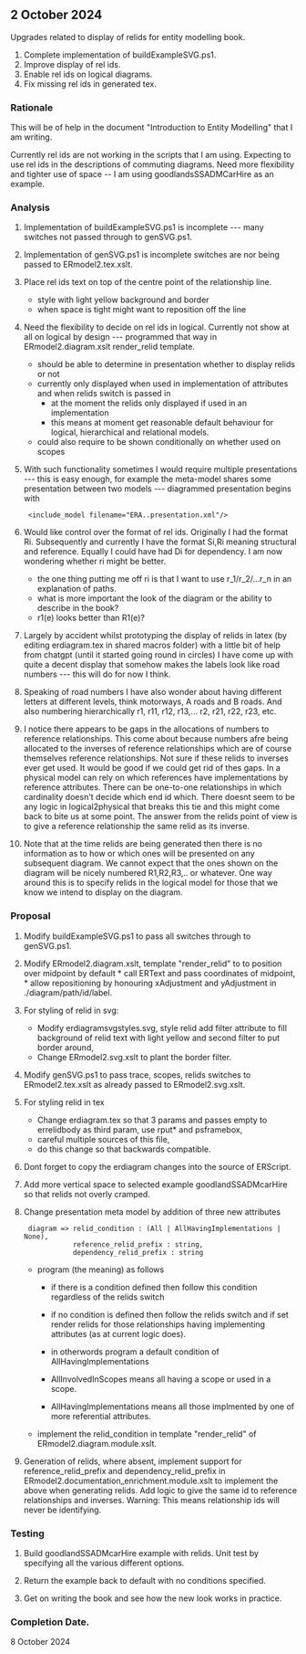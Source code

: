 
## 2 October 2024
Upgrades related to display of relids for entity modelling book.
1. Complete implementation of buildExampleSVG.ps1.
2. Improve display of rel ids.
3. Enable rel ids on logical diagrams.
4. Fix missing rel ids in generated tex.

### Rationale
This will be of help
in the document "Introduction to Entity Modelling" that I am writing.

Currently rel ids are not working in the scripts that I am using.
Expecting to use rel ids in the descriptions of commuting diagrams.
Need more flexibility and tighter use of space  -- I am using goodlandsSSADMCarHire as an example.

### Analysis
1. Implementation of buildExampleSVG.ps1 is incomplete --- many switches not passed through to genSVG.ps1.
2. Implementation of genSVG.ps1 is incomplete switches are nor being passed to ERmodel2.tex.xslt.
3. Place rel ids text on top of the centre point of the relationship line.
    * style with light yellow background and border 
    * when space is tight might want to reposition off the line
4. Need the flexibility to decide on rel ids in logical. Currently not show at all on logical 
by design --- programmed that way in ERmodel2.diagram.xslt render_relid template.
   - should be able to determine in presentation whether to display relids or not
   - currently only displayed when used in implementation of attributes
and when relids switch is passed in
        *   at the moment the relids only displayed if used in an implementation
        * this means at moment get reasonable default behaviour for logical,
                          hierarchical and relational models.
   - could also require to be shown conditionally on whether used on scopes
5. With such functionality sometimes I would require multiple presentations --- this is 
   easy enough, for example
    the meta-model shares some presentation between two models ---
    diagrammed presentation begins with

        <include_model filename="ERA..presentation.xml"/>

 6. Would like control over the format of rel ids. Originally I had the format Ri. Subsequently and
 currently I have the format Si,Ri meaning structural and reference. Equally I could have had Di for dependency. I am now wondering whether ri might be better.
    - the one thing putting me off ri is that I want to use r_1/r_2/...r_n in an explanation of paths.
    - what is more important the look of the diagram or the ability to describe in the book?
    - r1(e) looks better than R1(e)? 
 7. Largely by accident whilst prototyping the display of relids in latex (by editing erdiagram.tex in shared macros folder) with a little bit of help from chatgpt (until it started going round in circles) I have come up with quite a decent display that somehow makes the labels look like road numbers --- this will do for now I think.
 8. Speaking of road numbers I have also wonder about having different letters at different levels, think motorways, A roads and B roads. And also numbering hierarchically r1, r11, r12, r13,... r2, r21, r22, r23, etc.
 9. I notice there appears to be gaps in the allocations of numbers to reference relationships. 
 This come about because numbers afre being allocated to the inverses of reference relationships which are of course themselves reference relationships. Not sure if these relids to inverses ever get used.
 It would be good if we could get rid of thes gaps. In a physical model can rely on which references have
 implementations by reference attributes. There can be one-to-one relationships in which cardinality doesn't decide which end id which. There doesnt seem to be any logic in logical2physical that breaks this tie and this might come back to bite us at some point.
 The answer from the relids point of view is to give a reference relationship the same relid as its inverse.


10. Note that at the time relids are being generated then there is no information as to how or which ones will be presented on any subsequent diagram. We cannot expect that the ones shown on the diagram will be nicely numbered R1,R2,R3,.. or whatever. One way around this is to specify relids in the logical model for those that we know we intend to display on the diagram.

### Proposal 
1. Modify buildExampleSVG.ps1 to pass all switches through to genSVG.ps1.
2. Modify ERmodel2.diagram.xslt, template "render_relid" to to position over midpoint by default
        * call ERText and pass coordinates of midpoint,
        * allow repositioning by honouring xAdjustment and yAdjustment in ./diagram/path/id/label.
3. For styling of relid in svg:
   - Modify erdiagramsvgstyles.svg, style relid add filter attribute to fill background of relid text  with light yellow
    and second filter to put border around,
   - Change ERmodel2.svg.xslt to plant the border filter.
4. Modify genSVG.ps1 to pass trace, scopes, relids switches to ERmodel2.tex.xslt as already passed to ERmodel2.svg.xslt.
5.  For styling relid in tex
    * Change erdiagram.tex so that 3 params and passes empty to errelidbody as third param, use rput* and psframebox,
    * careful multiple sources of this file,
    * do this change so that backwards compatible.
6. Dont forget to copy the erdiagram changes into the source of ERScript. 
7. Add more vertical space to selected example goodlandSSADMcarHire so that relids not overly cramped.
8. Change presentation meta model by addition of three new attributes

        diagram => relid_condition : (All | AllHavingImplementations | None),
                   reference_relid_prefix : string,
                   dependency_relid_prefix : string
    - program (the meaning) as follows
         * if there is a condition defined then follow this condition regardless of the relids switch
         * if no condition is defined then follow the relids switch and if set render relids for those relationships  having implementing attributes (as at current logic does). 
         * in otherwords program a default condition of AllHavingImplementations

         * AllInvolvedInScopes means all having a scope or used in a scope.
         * AllHavingImplementations means all those implmented by one of more referential attributes.
    - implement the relid_condition  in template "render_relid"
      of ERmodel2.diagram.module.xslt.
9. Generation of relids, where absent, implement support for reference_relid_prefix and dependency_relid_prefix in  ERmodel2.documentation_enrichment.module.xslt to implement the above when generating relids.
Add logic to give the same id to reference relationships and inverses.
Warning: This means relationship ids will never be identifying. 

### Testing

1. Build goodlandSSADMcarHire example with relids. 
Unit test by specifying all the various different options.

2. Return the example back to default with no conditions specified.

2. Get on writing the book and see how the new look works in practice.

### Completion Date.
8 October 2024



